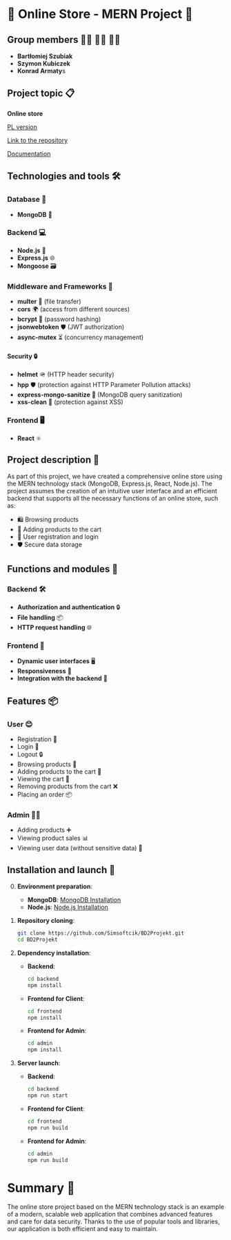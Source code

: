 # 🛒 Online Store - MERN Project 🛒

## Group members 👨‍💻 👨‍💻 👨‍💻

- **Bartłomiej Szubiak** 
- **Szymon Kubiczek** 
- **Konrad Armaty**s 

## Project topic 📋

**Online store**

[PL version](./README_pl.md)

[Link to the repository](https://github.com/Simsoftcik/BD2Projekt)

[Documentation](https://github.com/Simsoftcik/BD2Projekt/tree/main/docs)

## Technologies and tools 🛠️

### Database 📂
- **MongoDB** 🍃

### Backend 💻
- **Node.js** 🚀
- **Express.js** 🌐
- **Mongoose** 🗃️

### Middleware and Frameworks 🔧
- **multer** 📸 (file transfer)
- **cors** 🌍 (access from different sources)
- **bcrypt** 🔐 (password hashing)
- **jsonwebtoken** 🛡️ (JWT authorization)
- **async-mutex** ⏳ (concurrency management)

#### Security 🔒
- **helmet** 🪖 (HTTP header security)
- **hpp** 🛡️ (protection against HTTP Parameter Pollution attacks)
- **express-mongo-sanitize** 🧹 (MongoDB query sanitization)
- **xss-clean** 🧼 (protection against XSS)

### Frontend 🖥️
- **React** ⚛️

## Project description 📜

As part of this project, we have created a comprehensive online store using the MERN technology stack (MongoDB, Express.js, React, Node.js). The project assumes the creation of an intuitive user interface and an efficient backend that supports all the necessary functions of an online store, such as:

- 🛍️ Browsing products
- 🛒 Adding products to the cart
- 👤 User registration and login
- 🛡️ Secure data storage

## Functions and modules 🚀

### Backend 🛠️
- **Authorization and authentication** 🔒
- **File handling** 📦
- **HTTP request handling** 🌐

### Frontend 🎨
- **Dynamic user interfaces** 🖥️
- **Responsiveness** 📱
- **Integration with the backend** 🔗

## Features 📦

### User 😊

- Registration 👤
- Login 🔑
- Logout 🔒
- Browsing products 👀
- Adding products to the cart 🛒
- Viewing the cart 📝
- Removing products from the cart ❌
- Placing an order 📦

### Admin 👨‍💼

- Adding products ➕
- Viewing product sales 📊
- Viewing user data (without sensitive data) 👥

## Installation and launch 🚀

0. **Environment preparation**:
    - **MongoDB**: [MongoDB Installation](https://docs.mongodb.com/manual/installation/)
    - **Node.js**: [Node.js Installation](https://nodejs.org/en/download/)

1. **Repository cloning**:
   ```bash
   git clone https://github.com/Simsoftcik/BD2Projekt.git
   cd BD2Projekt
   ```
2. **Dependency installation**:
    - **Backend**:
       ```bash
       cd backend
       npm install
       ```
    - **Frontend for Client**:
       ```bash
       cd frontend
       npm install
       ```

    - **Frontend for Admin**:
       ```bash
       cd admin
       npm install
       ```

3. **Server launch**:
    - **Backend**:
       ```bash
       cd backend
       npm run start
       ```
    - **Frontend for Client**:
       ```bash
       cd frontend
       npm run build
       ```
    - **Frontend for Admin**:
       ```bash
       cd admin
       npm run build
       ```

# Summary 🎉
The online store project based on the MERN technology stack is an example of a modern, 
scalable web application that combines advanced features and care for data security. 
Thanks to the use of popular tools and libraries, our application is both efficient and easy to maintain.
